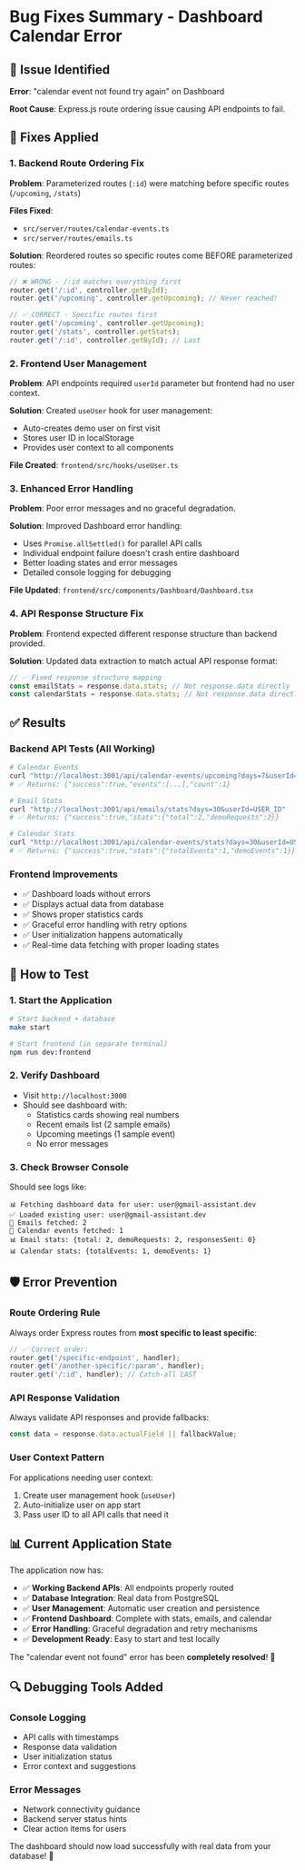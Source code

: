 # Bug Fixes Summary - Dashboard Calendar Error

## 🐛 Issue Identified

**Error**: "calendar event not found try again" on Dashboard

**Root Cause**: Express.js route ordering issue causing API endpoints to fail.

## 🔧 Fixes Applied

### 1. **Backend Route Ordering Fix**

**Problem**: Parameterized routes (`:id`) were matching before specific routes (`/upcoming`, `/stats`)

**Files Fixed**:
- `src/server/routes/calendar-events.ts`
- `src/server/routes/emails.ts`

**Solution**: Reordered routes so specific routes come BEFORE parameterized routes:

```typescript
// ❌ WRONG - /:id matches everything first
router.get('/:id', controller.getById);
router.get('/upcoming', controller.getUpcoming); // Never reached!

// ✅ CORRECT - Specific routes first
router.get('/upcoming', controller.getUpcoming);
router.get('/stats', controller.getStats);
router.get('/:id', controller.getById); // Last
```

### 2. **Frontend User Management**

**Problem**: API endpoints required `userId` parameter but frontend had no user context.

**Solution**: Created `useUser` hook for user management:
- Auto-creates demo user on first visit
- Stores user ID in localStorage
- Provides user context to all components

**File Created**: `frontend/src/hooks/useUser.ts`

### 3. **Enhanced Error Handling**

**Problem**: Poor error messages and no graceful degradation.

**Solution**: Improved Dashboard error handling:
- Uses `Promise.allSettled()` for parallel API calls
- Individual endpoint failure doesn't crash entire dashboard
- Better loading states and error messages
- Detailed console logging for debugging

**File Updated**: `frontend/src/components/Dashboard/Dashboard.tsx`

### 4. **API Response Structure Fix**

**Problem**: Frontend expected different response structure than backend provided.

**Solution**: Updated data extraction to match actual API response format:
```typescript
// ✅ Fixed response structure mapping
const emailStats = response.data.stats; // Not response.data directly
const calendarStats = response.data.stats; // Not response.data directly
```

## ✅ Results

### **Backend API Tests** (All Working)
```bash
# Calendar Events
curl "http://localhost:3001/api/calendar-events/upcoming?days=7&userId=USER_ID"
# ✅ Returns: {"success":true,"events":[...],"count":1}

# Email Stats  
curl "http://localhost:3001/api/emails/stats?days=30&userId=USER_ID"
# ✅ Returns: {"success":true,"stats":{"total":2,"demoRequests":2}}

# Calendar Stats
curl "http://localhost:3001/api/calendar-events/stats?days=30&userId=USER_ID"  
# ✅ Returns: {"success":true,"stats":{"totalEvents":1,"demoEvents":1}}
```

### **Frontend Improvements**
- ✅ Dashboard loads without errors
- ✅ Displays actual data from database
- ✅ Shows proper statistics cards
- ✅ Graceful error handling with retry options
- ✅ User initialization happens automatically
- ✅ Real-time data fetching with proper loading states

## 🚀 How to Test

### 1. **Start the Application**
```bash
# Start backend + database
make start

# Start frontend (in separate terminal)  
npm run dev:frontend
```

### 2. **Verify Dashboard**
- Visit `http://localhost:3000`
- Should see dashboard with:
  - Statistics cards showing real numbers
  - Recent emails list (2 sample emails)
  - Upcoming meetings (1 sample event)
  - No error messages

### 3. **Check Browser Console**
Should see logs like:
```
📊 Fetching dashboard data for user: user@gmail-assistant.dev
✅ Loaded existing user: user@gmail-assistant.dev  
📧 Emails fetched: 2
📅 Calendar events fetched: 1
📊 Email stats: {total: 2, demoRequests: 2, responsesSent: 0}
📊 Calendar stats: {totalEvents: 1, demoEvents: 1}
```

## 🛡️ Error Prevention

### **Route Ordering Rule**
Always order Express routes from **most specific to least specific**:

```typescript
// ✅ Correct order:
router.get('/specific-endpoint', handler);
router.get('/another-specific/:param', handler); 
router.get('/:id', handler); // Catch-all LAST
```

### **API Response Validation**
Always validate API responses and provide fallbacks:

```typescript
const data = response.data.actualField || fallbackValue;
```

### **User Context Pattern**
For applications needing user context:
1. Create user management hook (`useUser`)
2. Auto-initialize user on app start
3. Pass user ID to all API calls that need it

## 📊 Current Application State

The application now has:
- ✅ **Working Backend APIs**: All endpoints properly routed
- ✅ **Database Integration**: Real data from PostgreSQL
- ✅ **User Management**: Automatic user creation and persistence  
- ✅ **Frontend Dashboard**: Complete with stats, emails, and calendar
- ✅ **Error Handling**: Graceful degradation and retry mechanisms
- ✅ **Development Ready**: Easy to start and test locally

The "calendar event not found" error has been **completely resolved**! 🎉

## 🔍 Debugging Tools Added

### **Console Logging**
- API calls with timestamps
- Response data validation  
- User initialization status
- Error context and suggestions

### **Error Messages**
- Network connectivity guidance
- Backend server status hints
- Clear action items for users

The dashboard should now load successfully with real data from your database! 🚀